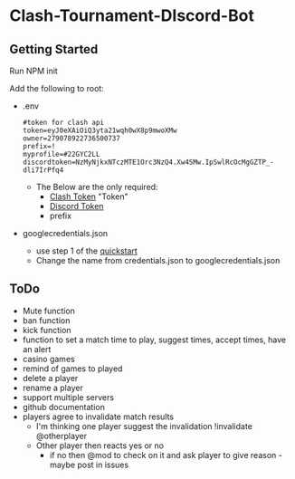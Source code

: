 # Clash-Tournament-DIscord-Bot

## Getting Started

Run NPM init

Add the following to root:

- .env

    ```Shell
    #token for clash api
    token=eyJ0eXAiOiQ3yta21wqh0wX8p9mwoXMw
    owner=279078922736500737
    prefix=!
    myprofile=#22GYC2LL
    discordtoken=NzMyNjkxNTczMTE1Orc3NzQ4.Xw4SMw.IpSwlRcOcMgGZTP_-dli7IrPfq4
    ```

  - The Below are the only required:
    - [Clash Token](developer.clashroyale.com) "Token"
    - [Discord Token](discord.com/developers/applications)
    - prefix
- googlecredentials.json
  - use step 1 of the [quickstart](https://developers.google.com/sheets/api/quickstart/nodejs)
  - Change the name from credentials.json to googlecredentials.json

## ToDo

- Mute function
- ban function
- kick function
- function to set a match time to play, suggest times, accept times, have an alert
- casino games
- remind of games to played
- delete a player
- rename a player
- support multiple servers
- github documentation
- players agree to invalidate match results
  - I'm thinking one player suggest the invalidation !invalidate @otherplayer
  - Other player then reacts yes or no
    - if no then @mod to check on it and ask player to give reason - maybe post in issues

